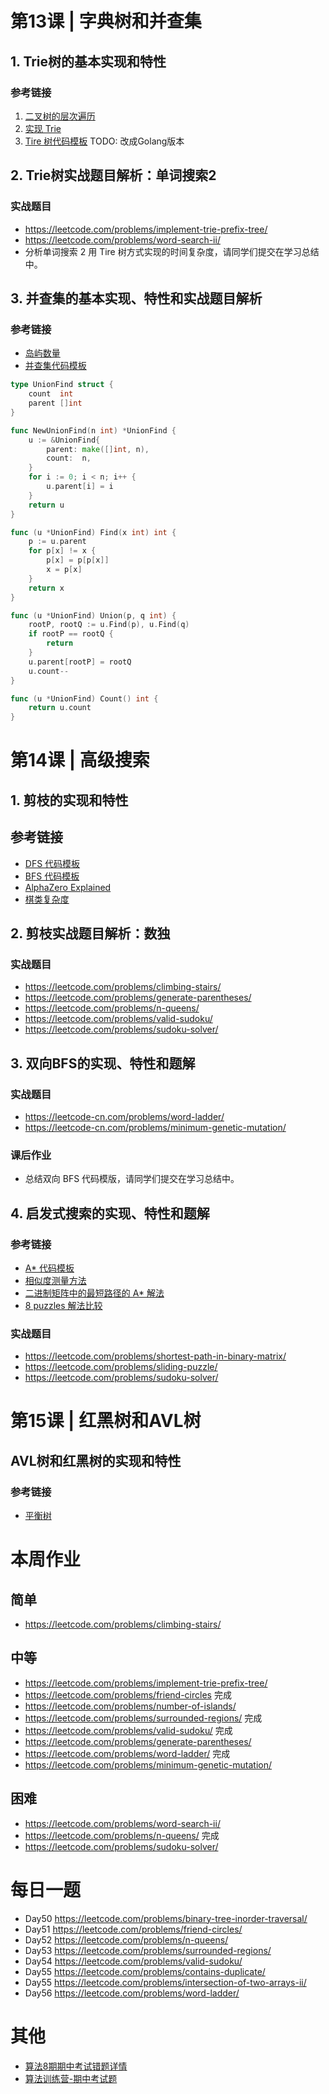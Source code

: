 # 第13课 | 字典树和并查集

## 1. Trie树的基本实现和特性

### 参考链接
1. [二叉树的层次遍历](https://leetcode.com/problems/binary-tree-level-order-traversal/)
2. [实现 Trie](https://leetcode.com/problems/implement-trie-prefix-tree/)
3. [Tire 树代码模板](https://shimo.im/docs/Pk6vPY3HJ9hKkh33) TODO: 改成Golang版本

## 2. Trie树实战题目解析：单词搜索2

### 实战题目
- https://leetcode.com/problems/implement-trie-prefix-tree/
- https://leetcode.com/problems/word-search-ii/
- 分析单词搜索 2 用 Tire 树方式实现的时间复杂度，请同学们提交在学习总结中。

## 3. 并查集的基本实现、特性和实战题目解析

### 参考链接
- [岛屿数量](https://leetcode.com/problems/number-of-islands/)
- [并查集代码模板](https://shimo.im/docs/ydPCH33xDhK9YwWR)

```go
type UnionFind struct {
	count  int
	parent []int
}

func NewUnionFind(n int) *UnionFind {
	u := &UnionFind{
		parent: make([]int, n),
		count:  n,
	}
	for i := 0; i < n; i++ {
		u.parent[i] = i
	}
	return u
}

func (u *UnionFind) Find(x int) int {
	p := u.parent
	for p[x] != x {
		p[x] = p[p[x]]
		x = p[x]
	}
	return x
}

func (u *UnionFind) Union(p, q int) {
	rootP, rootQ := u.Find(p), u.Find(q)
	if rootP == rootQ {
		return
	}
	u.parent[rootP] = rootQ
	u.count--
}

func (u *UnionFind) Count() int {
	return u.count
}
```

# 第14课 | 高级搜索

## 1. 剪枝的实现和特性

## 参考链接
- [DFS 代码模板](https://shimo.im/docs/ddgwCccJQKxkrcTq)
- [BFS 代码模板](https://shimo.im/docs/P8TqKHGKt3ytkYYd)
- [AlphaZero Explained](https://nikcheerla.github.io/deeplearningschool/2018/01/01/AlphaZero-Explained/)
- [棋类复杂度](https://en.wikipedia.org/wiki/Game_complexity)

## 2. 剪枝实战题目解析：数独

### 实战题目
- https://leetcode.com/problems/climbing-stairs/
- https://leetcode.com/problems/generate-parentheses/
- https://leetcode.com/problems/n-queens/
- https://leetcode.com/problems/valid-sudoku/
- https://leetcode.com/problems/sudoku-solver/

## 3. 双向BFS的实现、特性和题解

### 实战题目
- https://leetcode-cn.com/problems/word-ladder/
- https://leetcode-cn.com/problems/minimum-genetic-mutation/

### 课后作业
- 总结双向 BFS 代码模版，请同学们提交在学习总结中。

## 4. 启发式搜索的实现、特性和题解

### 参考链接
- [A* 代码模板](https://shimo.im/docs/CXvjHyWhpQcxXjcw)
- [相似度测量方法](https://dataaspirant.com/2015/04/11/five-most-popular-similarity-measures-implementation-in-python/)
- [二进制矩阵中的最短路径的 A* 解法](https://leetcode.com/problems/shortest-path-in-binary-matrix/discuss/313347/A*-search-in-Python)
- [8 puzzles 解法比较](https://zxi.mytechroad.com/blog/searching/8-puzzles-bidirectional-astar-vs-bidirectional-bfs/)

### 实战题目
- https://leetcode.com/problems/shortest-path-in-binary-matrix/
- https://leetcode.com/problems/sliding-puzzle/
- https://leetcode.com/problems/sudoku-solver/

# 第15课 | 红黑树和AVL树

## AVL树和红黑树的实现和特性

### 参考链接
- [平衡树](https://en.wikipedia.org/wiki/Self-balancing_binary_search_tree)

# 本周作业

## 简单
- https://leetcode.com/problems/climbing-stairs/

## 中等
- https://leetcode.com/problems/implement-trie-prefix-tree/
- https://leetcode.com/problems/friend-circles 完成
- https://leetcode.com/problems/number-of-islands/
- https://leetcode.com/problems/surrounded-regions/ 完成
- https://leetcode.com/problems/valid-sudoku/ 完成
- https://leetcode.com/problems/generate-parentheses/
- https://leetcode.com/problems/word-ladder/ 完成
- https://leetcode.com/problems/minimum-genetic-mutation/

## 困难
- https://leetcode.com/problems/word-search-ii/
- https://leetcode.com/problems/n-queens/ 完成
- https://leetcode.com/problems/sudoku-solver/

# 每日一题
- Day50 https://leetcode.com/problems/binary-tree-inorder-traversal/
- Day51 https://leetcode.com/problems/friend-circles/
- Day52 https://leetcode.com/problems/n-queens/
- Day53 https://leetcode.com/problems/surrounded-regions/
- Day54 https://leetcode.com/problems/valid-sudoku/
- Day55 https://leetcode.com/problems/contains-duplicate/
- Day55 https://leetcode.com/problems/intersection-of-two-arrays-ii/
- Day56 https://leetcode.com/problems/word-ladder/

# 其他
- [算法8期期中考试错题详情](https://shimo.im/sheets/3htvPPpgpdRYDYwg/BTaQL/)
- [算法训练营-期中考试题](https://shimo.im/docs/69uDNhxTzjADzqwQ/)  